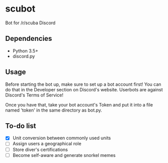 # scubot
Bot for /r/scuba Discord

## Dependencies
- Python 3.5+
- discord.py

## Usage
Before starting the bot up, make sure to set up a bot account first! You can do that in the Developer section on Discord's website. Userbots are against Discord's Terms of Service!

Once you have that, take your bot account's Token and put it into a file named 'token' in the same directory as bot.py.

## To-do list
- [x] Unit conversion between commonly used units
- [ ] Assign users a geographical role
- [ ] Store diver's certifications
- [ ] Become self-aware and generate snorkel memes
